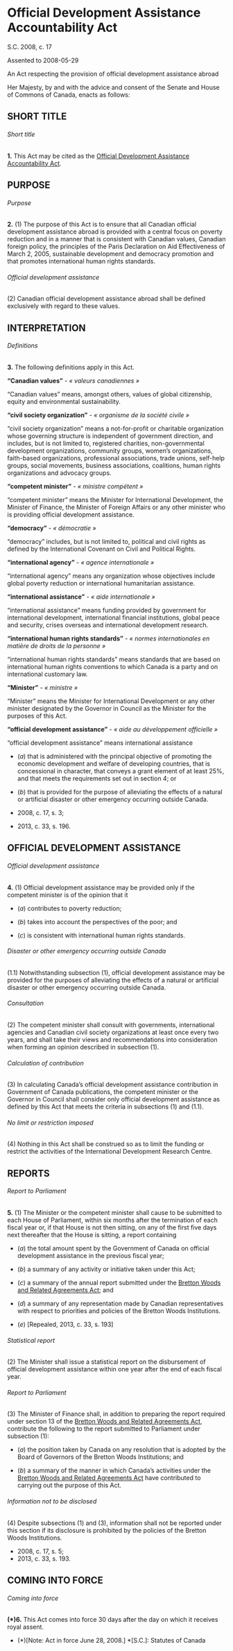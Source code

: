 # Official Development Assistance Accountability Act

S.C. 2008, c. 17

Assented to 2008-05-29

An Act respecting the provision of official development assistance abroad

Her Majesty, by and with the advice and consent of the Senate and House of Commons of Canada, enacts as follows:

## SHORT TITLE

###### Short title

**1.** This Act may be cited as the [Official Development Assistance Accountability Act](/canada/eng/acts/O/O-2.8.md).

## PURPOSE

###### Purpose

**2.** (1) The purpose of this Act is to ensure that all Canadian official development assistance abroad is provided with a central focus on poverty reduction and in a manner that is consistent with Canadian values, Canadian foreign policy, the principles of the Paris Declaration on Aid Effectiveness of March 2, 2005, sustainable development and democracy promotion and that promotes international human rights standards.

###### Official development assistance

(2) Canadian official development assistance abroad shall be defined exclusively with regard to these values.

## INTERPRETATION

###### Definitions

**3.** The following definitions apply in this Act.

**“Canadian values”** - _« valeurs canadiennes »_

    

“Canadian values” means, amongst others, values of global citizenship, equity and environmental sustainability.

**“civil society organization”** - _« organisme de la société civile »_

    

“civil society organization” means a not-for-profit or charitable organization whose governing structure is independent of government direction, and includes, but is not limited to, registered charities, non-governmental development organizations, community groups, women’s organizations, faith-based organizations, professional associations, trade unions, self-help groups, social movements, business associations, coalitions, human rights organizations and advocacy groups.

**“competent minister”** - _« ministre compétent »_

    

“competent minister” means the Minister for International Development, the Minister of Finance, the Minister of Foreign Affairs or any other minister who is providing official development assistance.

**“democracy”** - _« démocratie »_

    

“democracy” includes, but is not limited to, political and civil rights as defined by the International Covenant on Civil and Political Rights. 

**“international agency”** - _« agence internationale »_

    

“international agency” means any organization whose objectives include global poverty reduction or international human­itarian assistance.

**“international assistance”** - _« aide internationale »_

    

“international assistance” means funding provided by government for international development, international financial institutions, global peace and security, crises overseas and international development research.

**“international human rights standards”** - _« normes internationales en matière de droits de la personne »_

    

“international human rights standards” means standards that are based on international human rights conventions to which Canada is a party and on international customary law.

**“Minister”** - _« ministre »_

    

“Minister” means the Minister for International Development or any other minister designated by the Governor in Council as the Minister for the purposes of this Act.

**“official development assistance”** - _« aide au développement officielle »_

    

“official development assistance” means international assistance

  * (_a_) that is administered with the principal objective of promoting the economic development and welfare of developing countries, that is concessional in character, that conveys a grant element of at least 25%, and that meets the requirements set out in section 4; or

  * (_b_) that is provided for the purpose of alleviating the effects of a natural or artificial disaster or other emergency occurring outside Canada.

  * 2008, c. 17, s. 3;
  * 2013, c. 33, s. 196.

## OFFICIAL DEVELOPMENT ASSISTANCE

###### Official development assistance

**4.** (1) Official development assistance may be provided only if the competent minister is of the opinion that it

  * (_a_) contributes to poverty reduction;

  * (_b_) takes into account the perspectives of the poor; and

  * (_c_) is consistent with international human rights standards.

###### Disaster or other emergency occurring outside Canada

(1.1) Notwithstanding subsection (1), official development assistance may be provided for the purposes of alleviating the effects of a natural or artificial disaster or other emergency occurring outside Canada.

###### Consultation

(2) The competent minister shall consult with governments, international agencies and Canadian civil society organizations at least once every two years, and shall take their views and recommendations into consideration when forming an opinion described in subsection (1).

###### Calculation of contribution

(3) In calculating Canada’s official development assistance contribution in Government of Canada publications, the competent minister or the Governor in Council shall consider only official development assistance as defined by this Act that meets the criteria in subsections (1) and (1.1).

###### No limit or restriction imposed

(4) Nothing in this Act shall be construed so as to limit the funding or restrict the activities of the International Development Research Centre.

## REPORTS

###### Report to Parliament

**5.** (1) The Minister or the competent minister shall cause to be submitted to each House of Parliament, within six months after the termination of each fiscal year or, if that House is not then sitting, on any of the first five days next thereafter that the House is sitting, a report containing

  * (_a_) the total amount spent by the Government of Canada on official development assistance in the previous fiscal year;

  * (_b_) a summary of any activity or initiative taken under this Act;

  * (_c_) a summary of the annual report submitted under the [Bretton Woods and Related Agreements Act](/canada/eng/acts/B/B-7.md); and

  * (_d_) a summary of any representation made by Canadian representatives with respect to priorities and policies of the Bretton Woods Institutions.

  * (_e_) [Repealed, 2013, c. 33, s. 193]

###### Statistical report

(2) The Minister shall issue a statistical report on the disbursement of official development assistance within one year after the end of each fiscal year.

###### Report to Parliament

(3) The Minister of Finance shall, in addition to preparing the report required under section 13 of the [Bretton Woods and Related Agreements Act](/canada/eng/acts/B/B-7.md), contribute the following to the report submitted to Parliament under subsection (1):

  * (_a_) the position taken by Canada on any resolution that is adopted by the Board of Governors of the Bretton Woods Institutions; and

  * (_b_) a summary of the manner in which Canada’s activities under the [Bretton Woods and Related Agreements Act](/canada/eng/acts/B/B-7.md) have contributed to carrying out the purpose of this Act.

###### Information not to be disclosed

(4) Despite subsections (1) and (3), information shall not be reported under this section if its disclosure is prohibited by the policies of the Bretton Woods Institutions.

  * 2008, c. 17, s. 5;
  * 2013, c. 33, s. 193.

## COMING INTO FORCE

###### Coming into force

**(*)6.** This Act comes into force 30 days after the day on which it receives royal assent.

  * (*)[Note: Act in force June 28, 2008.]
  *[S.C.]: Statutes of Canada

